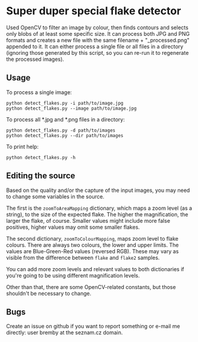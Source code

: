 Super duper special flake detector
==================================

Used OpenCV to filter an image by colour, then finds contours and 
selects only blobs of at least some specific size. It can process both 
JPG and PNG formats and creates a new file with the same filename + 
"_processed.png" appended to it. It can either process a single file or 
all files in a directory (ignoring those generated by this script, so 
you can re-run it to regenerate the processed images).

Usage
-----

To process a single image:

```
python detect_flakes.py -i path/to/image.jpg
python detect_flakes.py --image path/to/image.jpg
```

To process all *.jpg and *.png files in a directory:

```
python detect_flakes.py -d path/to/images
python detect_flakes.py --dir path/to/images
```


To print help:

```
python detect_flakes.py -h
```

Editing the source
------------------

Based on the quality and/or the capture of the input images, you may 
need to change some variables in the source. 

The first is the `zoomToAreaMapping` dictionary, which maps a zoom 
level (as a string), to the size of the expected flake. The higher the 
magnification, the larger the flake, of course. Smaller values might 
include more false positives, higher values may omit some smaller 
flakes.

The second dictionary, `zoomToColourMapping`, maps zoom level to flake 
colours. There are always two colours, the lower and upper limits. The 
values are Blue-Green-Red values (reversed RGB). These may vary as 
visible from the difference between `flake` and `flake2` samples.

You can add more zoom levels and relevant values to both dictionaries 
if you're going to be using different magnification levels.

Other than that, there are some OpenCV-related constants, but those 
shouldn't be necessary to change.


Bugs
----

Create an issue on github if you want to report something or e-mail me 
directly: user bremby at the seznam.cz domain.






